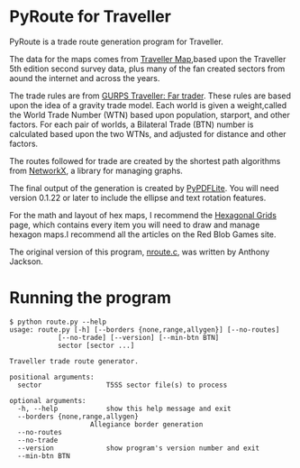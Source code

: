 PyRoute for Traveller
=====================

PyRoute is a trade route generation program for Traveller.

The data for the maps comes from [Traveller Map](http://www.travellermap.com/),based upon the Traveller 5th edition second survey data, plus many of the fan created sectors from aound the internet and across the years.

The trade rules are from [GURPS Traveller: Far trader](http://www.sjgames.com/traveller/fartrader/). These rules are based upon the idea of a gravity trade model. Each world is given a weight,called the World Trade Number (WTN) based upon population, starport, and other factors. For each pair of worlds, a Bilateral Trade (BTN) number is calculated based upon the two WTNs, and adjusted for distance and other factors. 

The routes followed for trade are created by the shortest path algorithms from [NetworkX](http://networkx.github.io/), a library for managing graphs. 

The final output of the generation is created by [PyPDFLite](https://github.com/katerina7479/pypdflite). You will need version 0.1.22 or later to include the ellipse and text rotation features. 


For the math and layout of hex maps, I recommend the [Hexagonal Grids](http://www.redblobgames.com/grids/hexagons/) page, which contains every item you will need to draw and manage hexagon maps.I recommend all the articles on the Red Blob Games site.

The original version of this program, [nroute.c](http://wiki.travellerrpg.com/Nroute.c), was written by Anthony Jackson. 

Running the program
===================

    $ python route.py --help
    usage: route.py [-h] [--borders {none,range,allygen}] [--no-routes]
                [--no-trade] [--version] [--min-btn BTN]
                sector [sector ...]

    Traveller trade route generator.

    positional arguments:
      sector                T5SS sector file(s) to process

    optional arguments:
      -h, --help            show this help message and exit
      --borders {none,range,allygen}
                        Allegiance border generation
      --no-routes
      --no-trade
      --version             show program's version number and exit
      --min-btn BTN

